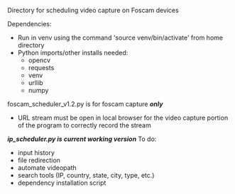 Directory for scheduling video capture on Foscam devices

Dependencies: 
  - Run in venv using the command 'source venv/bin/activate' from home directory
  - Python imports/other installs needed:
      - opencv
      - requests
      - venv
      - urllib
      - numpy

foscam_scheduler_v1.2.py is for foscam capture ***only***
  - URL stream must be open in local browser for the video capture portion of the program to correctly record the stream

***ip_scheduler.py is current working version***
To do:
- input history
- file redirection
- automate videopath
- search tools (IP, country, state, city, type, etc.)
- dependency installation script
